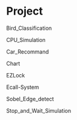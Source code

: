 # Project

Bird_Classification	

CPU_Simulation	

Car_Recommand	

Chart	

EZLock	

Ecall-System

Sobel_Edge_detect	

Stop_and_Wait_Simulation
